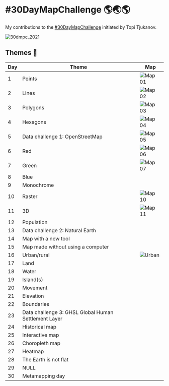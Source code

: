 # #30DayMapChallenge 🌎🌏🌎

My contributions to the [#30DayMapChallenge](https://twitter.com/tjukanov/status/1443868144905428992) initiated by Topi Tjukanov.

![30dmpc_2021](https://user-images.githubusercontent.com/21320677/140099900-6ce33bf2-b222-483f-a0fb-6af1c72ed080.png)



## Themes 📆

| **Day** | **Theme** | **Map** |
| --- | --- | --- |
| 1 | Points | ![Map 01](https://user-images.githubusercontent.com/21320677/139735196-746a401b-6575-4cf0-b3f5-156390d2a654.jpg) |
| 2 | Lines | ![Map 02](https://user-images.githubusercontent.com/21320677/139955738-c1ced475-0bee-4b3f-903b-9e10aef08a0c.jpg) |
| 3 | Polygons | ![Map 03](https://user-images.githubusercontent.com/21320677/140261186-a0316cff-ab26-4e10-aa32-83ce5d389e37.jpg) |
| 4 | Hexagons | ![Map 04](https://user-images.githubusercontent.com/21320677/140595684-de2cc250-51ac-4f3f-811c-00a4f49b4abf.jpg) |
| 5 | Data challenge 1: OpenStreetMap |![Map 05](https://user-images.githubusercontent.com/21320677/140566291-71012cd7-0416-422b-b681-155fba88bcae.jpg) |
| 6 | Red |![Map 06](https://user-images.githubusercontent.com/21320677/141384166-c95c229e-3924-44c0-a35f-75b2c9af6e2f.jpg) |
| 7 | Green |![Map 07](https://user-images.githubusercontent.com/21320677/141387037-ad9de94f-b3de-4860-b56c-d951796b9bbc.jpg) |
| 8 | Blue |
| 9 | Monochrome |
| 10 | Raster |![Map 10](https://user-images.githubusercontent.com/21320677/142750396-2fb06c10-081e-400d-82fd-c183c64e7d30.png) |
| 11 | 3D | ![Map 11](https://user-images.githubusercontent.com/21320677/142274916-450bd2e3-9544-4ba3-8b47-c97f12f159f4.png) |
| 12 | Population |
| 13 | Data challenge 2: Natural Earth |
| 14 | Map with a new tool	|
| 15 | Map made without using a computer	|
| 16 | Urban/rural	|![Urban](https://user-images.githubusercontent.com/21320677/142044087-825d8fbd-2d6a-48e4-9218-870e0e811505.png) |
| 17 | Land |
| 18 | Water |
| 19 | Island(s)	|
| 20 | Movement |
| 21 | Elevation |
| 22 | Boundaries |
| 23 | Data challenge 3: GHSL Global Human Settlement Layer	|
| 24 | Historical map	|
| 25 | Interactive map	|
| 26 | Choropleth map	|
| 27 | Heatmap |
| 28 | The Earth is not flat	|
| 29 | NULL |
| 30 | Metamapping day	|
